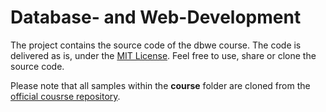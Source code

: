 # Database- and Web-Development

The project contains the source code of the dbwe course. The code is delivered as is, under the [MIT License](LICENSE). Feel free to use, share or clone the source code. 

Please note that all samples within the **course** folder are cloned from the [official cousrse repository](https://github.com/dozent2018/IFA_DBWE).

